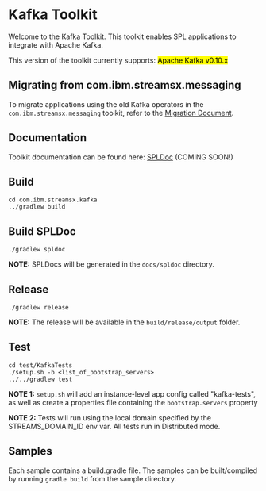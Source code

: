 # Kafka Toolkit

Welcome to the Kafka Toolkit. This toolkit enables SPL applications to integrate with Apache Kafka. 

This version of the toolkit currently supports: <mark>Apache Kafka v0.10.x</mark>


## Migrating from com.ibm.streamsx.messaging

To migrate applications using the old Kafka operators in the `com.ibm.streamsx.messaging` toolkit, refer to the [Migration Document](https://github.com/IBMStreams/streamsx.kafka/wiki/Migration-Document-(Messaging-Toolkit-to-Kafka-Toolkit)).


## Documentation 

Toolkit documentation can be found here: [SPLDoc](https://ibmstreams.github.io/streamsx.kafka/) (COMING SOON!)


## Build

```
cd com.ibm.streamsx.kafka
../gradlew build
```

## Build SPLDoc

```
./gradlew spldoc
```

**NOTE:** SPLDocs will be generated in the `docs/spldoc` directory.


## Release
```
./gradlew release
```

**NOTE:** The release will be available in the `build/release/output` folder. 


## Test

```
cd test/KafkaTests
./setup.sh -b <list_of_bootstrap_servers>
../../gradlew test
```

**NOTE 1:** `setup.sh` will add an instance-level app config called "kafka-tests", as well as create a properties file containing the `bootstrap.servers` property

**NOTE 2:** Tests will run using the local domain specified by the STREAMS_DOMAIN_ID env var. All tests run in Distributed mode.


## Samples

Each sample contains a build.gradle file. The samples can be built/compiled by running `gradle build` from the sample directory. 
